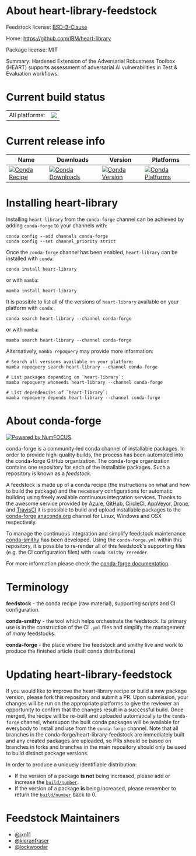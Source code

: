 About heart-library-feedstock
=============================

Feedstock license: [BSD-3-Clause](https://github.com/conda-forge/heart-library-feedstock/blob/main/LICENSE.txt)

Home: https://github.com/IBM/heart-library

Package license: MIT

Summary: Hardened Extension of the Adversarial Robustness Toolbox (HEART) supports assessment of adversarial AI vulnerabilities in Test & Evaluation workflows.

Current build status
====================


<table><tr><td>All platforms:</td>
    <td>
      <a href="https://dev.azure.com/conda-forge/feedstock-builds/_build/latest?definitionId=23013&branchName=main">
        <img src="https://dev.azure.com/conda-forge/feedstock-builds/_apis/build/status/heart-library-feedstock?branchName=main">
      </a>
    </td>
  </tr>
</table>

Current release info
====================

| Name | Downloads | Version | Platforms |
| --- | --- | --- | --- |
| [![Conda Recipe](https://img.shields.io/badge/recipe-heart--library-green.svg)](https://anaconda.org/conda-forge/heart-library) | [![Conda Downloads](https://img.shields.io/conda/dn/conda-forge/heart-library.svg)](https://anaconda.org/conda-forge/heart-library) | [![Conda Version](https://img.shields.io/conda/vn/conda-forge/heart-library.svg)](https://anaconda.org/conda-forge/heart-library) | [![Conda Platforms](https://img.shields.io/conda/pn/conda-forge/heart-library.svg)](https://anaconda.org/conda-forge/heart-library) |

Installing heart-library
========================

Installing `heart-library` from the `conda-forge` channel can be achieved by adding `conda-forge` to your channels with:

```
conda config --add channels conda-forge
conda config --set channel_priority strict
```

Once the `conda-forge` channel has been enabled, `heart-library` can be installed with `conda`:

```
conda install heart-library
```

or with `mamba`:

```
mamba install heart-library
```

It is possible to list all of the versions of `heart-library` available on your platform with `conda`:

```
conda search heart-library --channel conda-forge
```

or with `mamba`:

```
mamba search heart-library --channel conda-forge
```

Alternatively, `mamba repoquery` may provide more information:

```
# Search all versions available on your platform:
mamba repoquery search heart-library --channel conda-forge

# List packages depending on `heart-library`:
mamba repoquery whoneeds heart-library --channel conda-forge

# List dependencies of `heart-library`:
mamba repoquery depends heart-library --channel conda-forge
```


About conda-forge
=================

[![Powered by
NumFOCUS](https://img.shields.io/badge/powered%20by-NumFOCUS-orange.svg?style=flat&colorA=E1523D&colorB=007D8A)](https://numfocus.org)

conda-forge is a community-led conda channel of installable packages.
In order to provide high-quality builds, the process has been automated into the
conda-forge GitHub organization. The conda-forge organization contains one repository
for each of the installable packages. Such a repository is known as a *feedstock*.

A feedstock is made up of a conda recipe (the instructions on what and how to build
the package) and the necessary configurations for automatic building using freely
available continuous integration services. Thanks to the awesome service provided by
[Azure](https://azure.microsoft.com/en-us/services/devops/), [GitHub](https://github.com/),
[CircleCI](https://circleci.com/), [AppVeyor](https://www.appveyor.com/),
[Drone](https://cloud.drone.io/welcome), and [TravisCI](https://travis-ci.com/)
it is possible to build and upload installable packages to the
[conda-forge](https://anaconda.org/conda-forge) [anaconda.org](https://anaconda.org/)
channel for Linux, Windows and OSX respectively.

To manage the continuous integration and simplify feedstock maintenance
[conda-smithy](https://github.com/conda-forge/conda-smithy) has been developed.
Using the ``conda-forge.yml`` within this repository, it is possible to re-render all of
this feedstock's supporting files (e.g. the CI configuration files) with ``conda smithy rerender``.

For more information please check the [conda-forge documentation](https://conda-forge.org/docs/).

Terminology
===========

**feedstock** - the conda recipe (raw material), supporting scripts and CI configuration.

**conda-smithy** - the tool which helps orchestrate the feedstock.
                   Its primary use is in the construction of the CI ``.yml`` files
                   and simplify the management of *many* feedstocks.

**conda-forge** - the place where the feedstock and smithy live and work to
                  produce the finished article (built conda distributions)


Updating heart-library-feedstock
================================

If you would like to improve the heart-library recipe or build a new
package version, please fork this repository and submit a PR. Upon submission,
your changes will be run on the appropriate platforms to give the reviewer an
opportunity to confirm that the changes result in a successful build. Once
merged, the recipe will be re-built and uploaded automatically to the
`conda-forge` channel, whereupon the built conda packages will be available for
everybody to install and use from the `conda-forge` channel.
Note that all branches in the conda-forge/heart-library-feedstock are
immediately built and any created packages are uploaded, so PRs should be based
on branches in forks and branches in the main repository should only be used to
build distinct package versions.

In order to produce a uniquely identifiable distribution:
 * If the version of a package **is not** being increased, please add or increase
   the [``build/number``](https://docs.conda.io/projects/conda-build/en/latest/resources/define-metadata.html#build-number-and-string).
 * If the version of a package **is** being increased, please remember to return
   the [``build/number``](https://docs.conda.io/projects/conda-build/en/latest/resources/define-metadata.html#build-number-and-string)
   back to 0.

Feedstock Maintainers
=====================

* [@jxn11](https://github.com/jxn11/)
* [@kieranfraser](https://github.com/kieranfraser/)
* [@lockwoodar](https://github.com/lockwoodar/)

